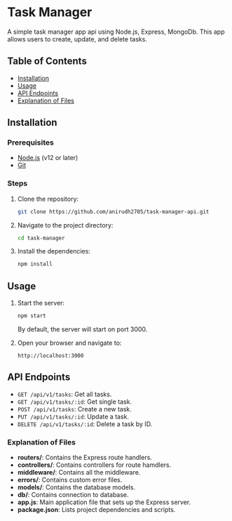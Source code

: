# Task Manager

A simple task manager app api using Node.js, Express, MongoDb. This app allows users to create, update, and delete tasks.

## Table of Contents
- [Installation](#installation)
- [Usage](#usage)
- [API Endpoints](#api-endpoints)
- [Explanation of Files](#explanation-of-files)

## Installation

### Prerequisites
- [Node.js](https://nodejs.org/) (v12 or later)
- [Git](https://git-scm.com/)

### Steps
1. Clone the repository:
    ```bash
    git clone https://github.com/anirudh2705/task-manager-api.git
    ```
2. Navigate to the project directory:
    ```bash
    cd task-manager
    ```
3. Install the dependencies:
    ```bash
    npm install
    ```

## Usage
1. Start the server:
    ```bash
    npm start
    ```
   By default, the server will start on port 3000.

2. Open your browser and navigate to:
    ```
    http://localhost:3000
    ```

## API Endpoints
- `GET /api/v1/tasks`: Get all tasks.
- `GET /api/v1/tasks/:id`: Get single task.
- `POST /api/v1/tasks`: Create a new task.
- `PUT /api/v1/tasks/:id`: Update a task.
- `DELETE /api/v1/tasks/:id`: Delete a task by ID.

### Explanation of Files
- **routers/**: Contains the Express route handlers.
- **controllers/**: Contains controllers for route hamdlers.
- **middleware/**: Contains all the middleware.
- **errors/**: Contains custom error files.
- **models/**: Contains the database models.
- **db/**: Contains connection to database.
- **app.js**: Main application file that sets up the Express server.
- **package.json**: Lists project dependencies and scripts.
